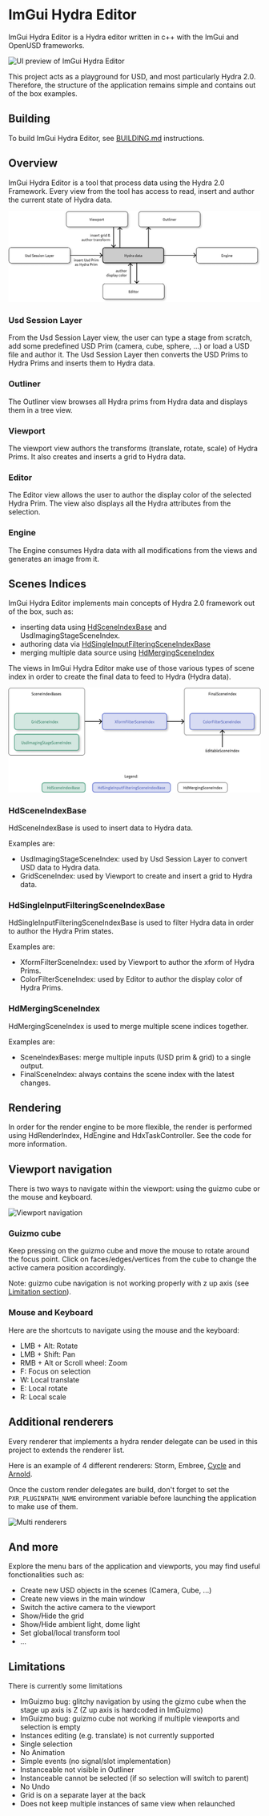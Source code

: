 # ImGui Hydra Editor

ImGui Hydra Editor is a Hydra editor written in c++ with the ImGui and OpenUSD frameworks.

![UI preview of ImGui Hydra Editor](resources/preview.png)

This project acts as a playground for USD, and most particularly Hydra 2.0. Therefore, the structure of the application remains simple and contains out of the box examples.

## Building

To build ImGui Hydra Editor, see [BUILDING.md](BUILDING.md) instructions.

## Overview

ImGui Hydra Editor is a tool that process data using the Hydra 2.0 Framework. Every view from the tool has access to read, insert and author the current state
of Hydra data.

![Views that interact with Hydra data](resources/views_hydra_data.png)

### Usd Session Layer

From the Usd Session Layer view, the user can type a stage from scratch, add some predefined USD Prim (camera, cube, sphere, ...) or load a USD file and author it. The Usd Session Layer then converts the USD Prims to Hydra Prims and inserts them to Hydra data.

### Outliner

The Outliner view browses all Hydra prims from Hydra data and displays them in a tree view.

### Viewport

The viewport view authors the transforms (translate, rotate, scale) of Hydra Prims. It also creates and inserts a grid to Hydra data.

### Editor

The Editor view allows the user to author the display color of the selected Hydra Prim. The view also displays all the Hydra attributes from the selection.

### Engine

The Engine consumes Hydra data with all modifications from the views and generates an image from it.


## Scenes Indices

ImGui Hydra Editor implements main concepts of Hydra 2.0 framework out of the box, such as:
* inserting data using [HdSceneIndexBase](https://openusd.org/release/api/class_hd_scene_index_base.html) and UsdImagingStageSceneIndex.
* authoring data via [HdSingleInputFilteringSceneIndexBase](https://openusd.org/release/api/class_hd_single_input_filtering_scene_index_base.html)
* merging multiple data source using [HdMergingSceneIndex](https://openusd.org/release/api/class_hd_merging_scene_index.html)


The views in ImGui Hydra Editor make use of those various types of scene index in order to create the final data to feed to Hydra (Hydra data).

![Scene indices Schema](resources/scene_indices_schema.png)

### HdSceneIndexBase

HdSceneIndexBase is used to insert data to Hydra data.

Examples are:
* UsdImagingStageSceneIndex: used by Usd Session Layer to convert USD data to Hydra data.
* GridSceneIndex: used by Viewport to create and insert a grid to Hydra data.

### HdSingleInputFilteringSceneIndexBase

HdSingleInputFilteringSceneIndexBase is used to filter Hydra data in order to author the Hydra Prim states.

Examples are:
* XformFilterSceneIndex: used by Viewport to author the xform of Hydra Prims.
* ColorFilterSceneIndex: used by Editor to author the display color of Hydra Prims.

### HdMergingSceneIndex

HdMergingSceneIndex is used to merge multiple scene indices together.

Examples are:
* SceneIndexBases: merge multiple inputs (USD prim & grid) to a single output.
* FinalSceneIndex: always contains the scene index with the latest changes.

## Rendering

In order for the render engine to be more flexible, the render is performed using HdRenderIndex, HdEngine and HdxTaskController. See the code for more information.

## Viewport navigation

There is two ways to navigate within the viewport: using the guizmo cube or the mouse and keyboard.

![Viewport navigation](resources/viewport_navigation.gif)

### Guizmo cube

Keep pressing on the guizmo cube and move the mouse to rotate around the focus point. Click on faces/edges/vertices from the cube to change the active camera position accordingly.

Note: guizmo cube navigation is not working properly with z up axis (see [Limitation section](#limitations)).

### Mouse and Keyboard

Here are the shortcuts to navigate using the mouse and the keyboard:
* LMB + Alt: Rotate
* LMB + Shift: Pan
* RMB + Alt or Scroll wheel: Zoom
* F: Focus on selection
* W: Local translate
* E: Local rotate
* R: Local scale

## Additional renderers

Every renderer that implements a hydra render delegate can be used in this project to extends the renderer list.

Here is an example of 4 different renderers: Storm, Embree, [Cycle](https://github.com/blender/cycles) and [Arnold](https://github.com/Autodesk/arnold-usd).

Once the custom render delegates are build, don't forget to set the `PXR_PLUGINPATH_NAME` environment variable before launching the application to make use of them.

![Multi renderers](resources/multi_renderers.png)

## And more

Explore the menu bars of the application and viewports, you may find useful fonctionalities such as:
* Create new USD objects in the scenes (Camera, Cube, ...)
* Create new views in the main window
* Switch the active camera to the viewport
* Show/Hide the grid
* Show/Hide ambient light, dome light
* Set global/local transform tool
* ...

## Limitations

There is currently some limitations

* ImGuizmo bug: glitchy navigation by using the gizmo cube when the stage up axis is Z (Z up axis is hardcoded in ImGuizmo)
* ImGuizmo bug: guizmo cube not working if multiple viewports and selection is empty
* Instances editing (e.g. translate) is not currently supported
* Single selection
* No Animation
* Simple events (no signal/slot implementation)
* Instanceable not visible in Outliner
* Instanceable cannot be selected (if so selection will switch to parent)
* No Undo
* Grid is on a separate layer at the back
* Does not keep multiple instances of same view when relaunched